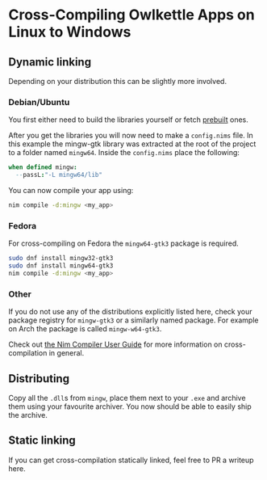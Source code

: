 # Cross-Compiling Owlkettle Apps on Linux to Windows

## Dynamic linking

Depending on your distribution this can be slightly more involved.

### Debian/Ubuntu

You first either need to build the libraries yourself or fetch [prebuilt](https://github.com/qarmin/gtk_library_store/releases) ones.

After you get the libraries you will now need to make a `config.nims` file.
In this example the mingw-gtk library was extracted at the root of the project to a folder named `mingw64`.
Inside the `config.nims` place the following:

```nim
when defined mingw:
  --passL:"-L mingw64/lib"
```

You can now compile your app using:

```bash
nim compile -d:mingw <my_app>
```

### Fedora

For cross-compiling on Fedora the `mingw64-gtk3` package is required.

```bash
sudo dnf install mingw32-gtk3
sudo dnf install mingw64-gtk3
nim compile -d:mingw <my_app>
```

### Other

If you do not use any of the distributions explicitly listed here, check your package registry for `mingw-gtk3` or a similarly named package.
For example on Arch the package is called `mingw-w64-gtk3`.

Check out [the Nim Compiler User Guide](https://nim-lang.org/docs/nimc.html#crossminuscompilation-for-windows) for more information on cross-compilation in general.

## Distributing

Copy all the `.dll`s from `mingw`, place them next to your `.exe` and archive them using your favourite archiver.
You now should be able to easily ship the archive.

## Static linking

If you can get cross-compilation statically linked, feel free to PR a writeup here.
